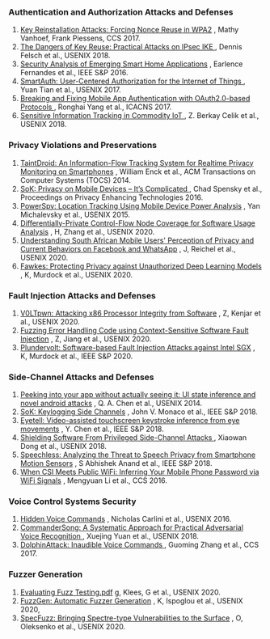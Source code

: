 ### Authentication and Authorization Attacks and Defenses

1. [Key Reinstallation Attacks: Forcing Nonce Reuse in WPA2]() , Mathy Vanhoef, Frank Piessens, CCS 2017. 
2. [The Dangers of Key Reuse: Practical Attacks on IPsec IKE ](), Dennis Felsch et al., USENIX 2018. 
3. [Security Analysis of Emerging Smart Home Applications]() , Earlence Fernandes et al., IEEE S&P 2016. 
4. [SmartAuth: User-Centered Authorization for the Internet of Things ](), Yuan Tian et al., USENIX 2017. 
5. [Breaking and Fixing Mobile App Authentication with OAuth2.0-based Protocols ](), Ronghai Yang et al., ICACNS 2017.
6. [Sensitive Information Tracking in Commodity IoT ](), Z. Berkay Celik et al., USENIX 2018. 



### Privacy Violations and Preservations

1. [TaintDroid: An Information-Flow Tracking System for Realtime Privacy Monitoring on Smartphones]() , William Enck et al., ACM Transactions on Computer Systems (TOCS) 2014. 
2. [SoK: Privacy on Mobile Devices – It’s Complicated ](), Chad Spensky et al., Proceedings on Privacy Enhancing Technologies 2016. 
3. [PowerSpy: Location Tracking Using Mobile Device Power Analysis]() , Yan Michalevsky et al., USENIX 2015. 
4. [Differentially-Private Control-Flow Node Coverage for Software Usage Analysis]() , H, Zhang et al., USENIX 2020. 
5. [Understanding South African Mobile Users' Perception of Privacy and Current Behaviors on Facebook and WhatsApp]() , J, Reichel et al., USENIX 2020. 
6. [Fawkes: Protecting Privacy against Unauthorized Deep Learning Models]() , K, Murdock et al., USENIX 2020. 



### Fault Injection Attacks and Defenses

1. [V0LTpwn: Attacking x86 Processor Integrity from Software]() , Z, Kenjar et al., USENIX 2020. 
2. [Fuzzing Error Handling Code using Context-Sensitive Software Fault Injection]() , Z, Jiang et al., USENIX 2020. 
3. [Plundervolt: Software-based Fault Injection Attacks against Intel SGX]() , K, Murdock et al., IEEE S&P 2020. 



### Side-Channel Attacks and Defenses

1. [Peeking into your app without actually seeing it: UI state inference and novel android attacks]() , Q. A. Chen et al., USENIX 2014. 
2. [SoK: Keylogging Side Channels]() , John V. Monaco et al., IEEE S&P 2018. 
3. [Eyetell: Video-assisted touchscreen keystroke inference from eye movements]() , Y. Chen et al., IEEE S&P 2018. 
4. [Shielding Software From Privileged Side-Channel Attacks ](), Xiaowan Dong et al., USENIX 2018. 
5. [Speechless: Analyzing the Threat to Speech Privacy from Smartphone Motion Sensors]() , S Abhishek Anand et al., IEEE S&P 2018.
6. [When CSI Meets Public WiFi: Inferring Your Mobile Phone Password via WiFi Signals]() , Mengyuan Li et al., CCS 2016. 



### Voice Control Systems Security

1. [Hidden Voice Commands]() , Nicholas Carlini et al., USENIX 2016. 
2. [CommanderSong: A Systematic Approach for Practical Adversarial Voice Recognition ](), Xuejing Yuan et al., USENIX 2018. 
3. [DolphinAttack: Inaudible Voice Commands ](), Guoming Zhang et al., CCS 2017. 



### Fuzzer Generation

1. [Evaluating Fuzz Testing.pdf]()  g, Klees, G et al., USENIX 2020. 
2. [FuzzGen: Automatic Fuzzer Generation]() , K, Ispoglou et al., USENIX 2020, 
3. [SpecFuzz: Bringing Spectre-type Vulnerabilities to the Surface]() , O, Oleksenko et al., USENIX 2020. 

 